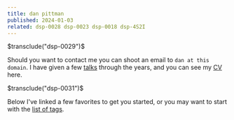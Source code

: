 ```yaml
---
title: dan pittman
published: 2024-01-03
related: dsp-0028 dsp-0023 dsp-0018 dsp-4S2I
---
```


$transclude("dsp-0029")$

Should you want to contact me you can shoot an email to `dan at this
domain`. I have given a few [talks](/tags/talk) through the years, and
you can see my [CV](/forest/dsp-0032.html) here.

$transclude("dsp-0031")$

Below I've linked a few favorites to get you started, or you may want
to start with the [list of tags](/tags.html).
